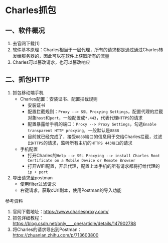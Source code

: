 # Charles抓包

## 一、软件概况
1. 去官网下载[1]
2. 软件基本原理：Charles相当于一层代理，所有的请求都是通过通过Charles转发给服务器的，因此可以在软件上获取所有的流量
3. Charles可以篡改请求，也可以篡改响应

## 二、抓包HTTP
1. 抓包移动端手机
   - Charles配置：安装证书、配置拦截规则
     - 安装证书
     - 配置拦截规则：`Proxy --> SSL Proxying Settings`，配置代理的拦截对象`host`和`port`，一般配置成`*.443`，代表代理`HTTPS`的请求
     - 配置暴露给手机的端口：`Proxy --> Proxy Settings`，勾选`Enable transparent HTTP proxying`，一般默认是`8888`
     - 目前就已经完成了，接受`8888`端口的信息用于交给Charles拦截，过滤出`HTTPS`的请求，监听所有主机的`HTTPS 443端口`的请求
   - 手机配置
     - 打开Charles的`Help --> SSL Proxying --> install Charles Root Certificate on a Mobile Device or Remote Browser`
     - 打开WIFI配置，开启代理，配置上本手机的所有请求都将打给代理的`ip + port`
2. 导出请求至postman
   - 使用filter过滤请求
   - 右键请求，获取cUrl副本，使用Postman的导入功能

参考资料
1. 官网下载地址：https://www.charlesproxy.com/
2. 抓包详细教程：https://blog.csdn.net/only____one/article/details/147902788
3. 将Charles的请求导出到Postman：https://zhuanlan.zhihu.com/p/713603800



